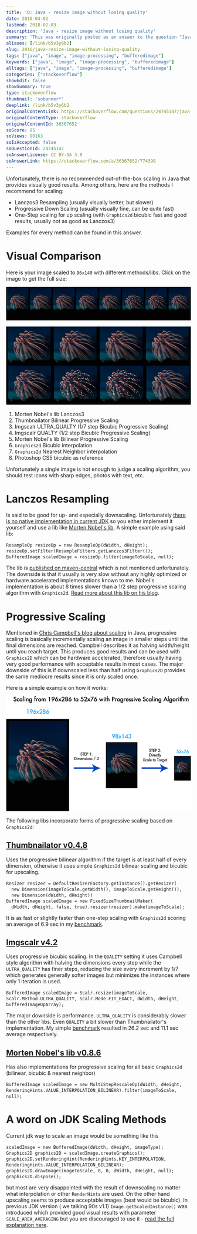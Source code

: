 ```yaml
---
title: 'Q: Java - resize image without losing quality'
date: 2016-04-02
lastmod: 2018-02-03
description: 'Java - resize image without losing quality'
summary: 'This was originally posted as an answer to the question "Java - resize image without losing quality" on stackoverflow.com.'
aliases: [/link/b5v3y6b2]
slug: 2016/java-resize-image-without-losing-quality
tags: ["java", "image", "image-processing", "bufferedimage"]
keywords: ["java", "image", "image-processing", "bufferedimage"]
alltags: ["java", "image", "image-processing", "bufferedimage"]
categories: ["stackoverflow"]
showEdit: false
showSummary: true
type: stackoverflow
thumbnail: 'sobanner*'
deeplink: /link/b5v3y6b2
originalContentLink: https://stackoverflow.com/questions/24745147/java-resize-image-without-losing-quality
originalContentType: stackoverflow
originalContentId: 36367652
soScore: 95
soViews: 90163
soIsAccepted: false
soQuestionId: 24745147
soAnswerLicense: CC BY-SA 3.0
soAnswerLink: https://stackoverflow.com/a/36367652/774398
---
```

Unfortunately, there is no recommended out-of-the-box scaling in Java that provides visually good results. Among others, here are the methods I recommend for scaling:

*   Lanczos3 Resampling (usually visually better, but slower)
* Progressive Down Scaling (usually visually fine, can be quite fast)
* One-Step scaling for up scaling (with `Graphics2d` bicubic fast and good results, usually not as good as Lanczos3)

Examples for every method can be found in this answer.

Visual Comparison
=================

Here is your image scaled to `96x140` with different methods/libs. Click on the image to get the full size:

[![comparison](so_88f7582f7c8daf58d03df108.png)](so_88f7582f7c8daf58d03df108.png)

[![comparison zoom](so_8421b1333f5a2a54f4893b62.png)](so_8421b1333f5a2a54f4893b62.png)

1. Morten Nobel's lib Lanczos3
2. Thumbnailator Bilinear Progressive Scaling
3. Imgscalr ULTRA\_QUALTY (1/7 step Bicubic Progressive Scaling)
4. Imgscalr QUALTY (1/2 step Bicubic Progressive Scaling)
5. Morten Nobel's lib Bilinear Progressive Scaling
6. `Graphics2d` Bicubic interpolation
7. `Graphics2d` Nearest Neighbor interpolation
8. Photoshop CS5 bicubic as reference

Unfortunately a single image is not enough to judge a scaling algorithm, you should test icons with sharp edges, photos with text, etc.

Lanczos Resampling
==================

Is said to be good for up- and especially downscaling. Unfortunately [there is no native implementation in current JDK](http://bugs.java.com/bugdatabase/view_bug.do?bug_id=6500894) so you either implement it yourself and use a lib like [Morten Nobel's lib](https://github.com/mortennobel/java-image-scaling). A simple example using said lib:

```
ResampleOp resizeOp = new ResampleOp(dWidth, dHeight);
resizeOp.setFilter(ResampleFilters.getLanczos3Filter());
BufferedImage scaledImage = resizeOp.filter(imageToScale, null);

```

The lib is [published on maven-central](http://mvnrepository.com/artifact/com.mortennobel/java-image-scaling) which is
not mentioned unfortunately. The downside is that it usually is very slow without any highly optimized or hardware
accelerated implementations known to me. Nobel's implementation is about 8 times slower than a 1/2 step progressive
scaling algorithm
with `Graphics2d`. [Read more about this lib on his blog](https://blog.nobel-joergensen.com/2008/12/20/downscaling-images-in-java/).

Progressive Scaling
===================

Mentioned in [Chris Campbell's blog about scaling](https://community.oracle.com/docs/DOC-983611) in Java, progressive
scaling is basically incrementally scaling an image in smaller steps until the final dimensions are reached. Campbell
describes it as halving width/height until you reach target. This produces good results and can be used
with `Graphics2D` which can be hardware accelerated, therefore usually having very good performance with acceptable
results in most cases. The major downside of this is if downscaled less than half using `Graphics2D` provides the same
mediocre results since it is only scaled once.

Here is a simple example on how it works:

[![progressive scaling](so_1b4fccc08d1d51f681a8dc71.png)](so_1b4fccc08d1d51f681a8dc71.png)

The following libs incorporate forms of progressive scaling based on `Graphics2d`:

[Thumbnailator v0.4.8](https://github.com/coobird/thumbnailator)
----------------------------------------------------------------

Uses the progressive bilinear algorithm if the target is at least half of every dimension, otherwise it uses
simple `Graphics2d` bilinear scaling and bicubic for upscaling.

```
Resizer resizer = DefaultResizerFactory.getInstance().getResizer(
  new Dimension(imageToScale.getWidth(), imageToScale.getHeight()), 
  new Dimension(dWidth, dHeight))
BufferedImage scaledImage = new FixedSizeThumbnailMaker(
  dWidth, dHeight, false, true).resizer(resizer).make(imageToScale);

```

It is as fast or slightly faster than one-step scaling with `Graphics2d` scoring an average of 6.9 sec in
my [benchmark](https://stackoverflow.com/a/36295066/774398).

[Imgscalr v4.2](https://github.com/thebuzzmedia/imgscalr)
---------------------------------------------------------

Uses progressive bicubic scaling. In the `QUALITY` setting it uses Campbell style algorithm with halving the dimensions
every step while the `ULTRA_QUALITY` has finer steps, reducing the size every increment by 1/7 which generates generally
softer images but minimizes the instances where only 1 iteration is used.

```
BufferedImage scaledImage = Scalr.resize(imageToScale, Scalr.Method.ULTRA_QUALITY, Scalr.Mode.FIT_EXACT, dWidth, dHeight, bufferedImageOpArray);

```

The major downside is performance. `ULTRA_QUALITY` is considerably slower than the other libs. Even `QUALITY` a bit
slower than Thumbnailator's implementation. My simple [benchmark](https://stackoverflow.com/a/36295066/774398) resulted
in 26.2 sec and 11.1 sec average respectively.

[Morten Nobel's lib v0.8.6](https://github.com/mortennobel/java-image-scaling)
------------------------------------------------------------------------------

Has also implementations for progressive scaling for all basic `Graphics2d` (bilinear, bicubic & nearest neighbor)

```
BufferedImage scaledImage = new MultiStepRescaleOp(dWidth, dHeight, RenderingHints.VALUE_INTERPOLATION_BILINEAR).filter(imageToScale, null);

```

A word on JDK Scaling Methods
=============================

Current jdk way to scale an image would be something like this

```
scaledImage = new BufferedImage(dWidth, dHeight, imageType);
Graphics2D graphics2D = scaledImage.createGraphics();
graphics2D.setRenderingHint(RenderingHints.KEY_INTERPOLATION, RenderingHints.VALUE_INTERPOLATION_BILINEAR);
graphics2D.drawImage(imageToScale, 0, 0, dWidth, dHeight, null);
graphics2D.dispose();

```

but most are very disappointed with the result of downscaling no matter what interpolation or other `RenderHints` are
used. On the other hand upscaling seems to produce acceptable images (best would be bicubic). In previous JDK version (
we talking 90s v1.1) `Image.getScaledInstance()` was introduced which provided good visual results with
parameter `SCALE_AREA_AVERAGING` but you are discouraged to use
it - [read the full explanation here](https://community.oracle.com/docs/DOC-983611).
